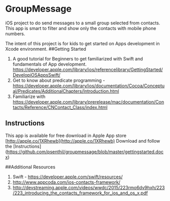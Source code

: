# GroupMessage
iOS project to do send messages to a small group selected from contacts. This app is smart to filter and show only the contacts with mobile phone numbers.

The intent of this project is for kids to get started on Apps development in Xcode environment. 
##Getting Started
1.	A good tutorial for Beginners to get familiarized with Swift and fundamentals of App development. https://developer.apple.com/library/ios/referencelibrary/GettingStarted/DevelopiOSAppsSwift/ 
2.	Get to know about predicate programming -https://developer.apple.com/library/ios/documentation/Cocoa/Conceptual/Predicates/AdditionalChapters/Introduction.html
3.	Familiarize with https://developer.apple.com/library/prerelease/mac/documentation/Contacts/Reference/CNContact_Class/index.html

## Instructions
This app is available for free download in Apple App store [http://apple.co/1XRhewb](http://apple.co/1XRhewb)
Download and follow the [Instructions] (https://github.com/psenthil/groupmessage/blob/master/gettingstarted.docx)

##Additional Resources
1. Swift - https://developer.apple.com/swift/resources/
2. http://www.appcoda.com/ios-contacts-framework/
3. http://devstreaming.apple.com/videos/wwdc/2015/223rmo6dv9hxh/223/223_introducing_the_contacts_framework_for_ios_and_os_x.pdf

